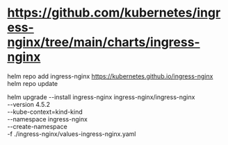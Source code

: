 # https://github.com/kubernetes/ingress-nginx/tree/main/charts/ingress-nginx

helm repo add ingress-nginx https://kubernetes.github.io/ingress-nginx
helm repo update

helm upgrade --install ingress-nginx ingress-nginx/ingress-nginx \
 --version 4.5.2 \
 --kube-context=kind-kind \
 --namespace ingress-nginx \
 --create-namespace \
 -f ./ingress-nginx/values-ingress-nginx.yaml

